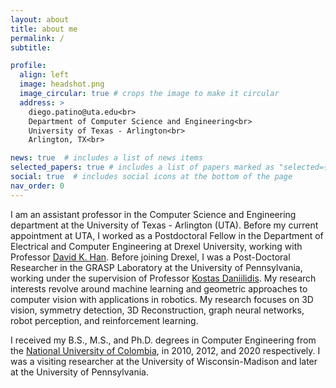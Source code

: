 ```yaml
---
layout: about
title: about me
permalink: /
subtitle: 

profile:
  align: left
  image: headshot.png
  image_circular: true # crops the image to make it circular
  address: >
    diego.patino@uta.edu<br>
    Department of Computer Science and Engineering<br>
    University of Texas - Arlington<br>
    Arlington, TX<br>

news: true  # includes a list of news items
selected_papers: true # includes a list of papers marked as "selected={true}"
social: true  # includes social icons at the bottom of the page
nav_order: 0
---
```


I am an assistant professor in the Computer Science and Engineering department at the University of Texas - Arlington (UTA). Before my current appointment at UTA, I worked as a Postdoctoral Fellow in the Department of Electrical and Computer Engineering at Drexel University, working with Professor [David K. Han](https://drexel.edu/engineering/about/faculty-staff/H/han-david/). Before joining Drexel, I was a Post-Doctoral Researcher in the GRASP Laboratory at the University of Pennsylvania, working under the supervision of Professor [Kostas Daniilidis](https://www.cis.upenn.edu/~kostas/). My research interests revolve around machine learning and geometric approaches to computer vision with applications in robotics. My research focuses on 3D vision, symmetry detection, 3D Reconstruction, graph neural networks, robot perception, and reinforcement learning.

I received my B.S., M.S., and Ph.D. degrees in Computer Engineering from the [National University of Colombia](https://medellin.unal.edu.co), in 2010, 2012, and 2020 respectively. I was a visiting researcher at the University of Wisconsin-Madison and later at the University of Pennsylvania.
